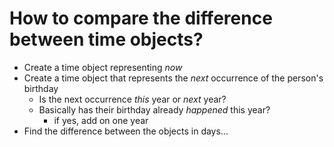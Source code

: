 # **How to compare the difference between time objects?**
- Create a time object representing _now_
- Create a time object that represents the _next_ occurrence of the person's birthday
    - Is the next occurrence _this_ year or _next_ year?
    - Basically has their birthday already _happened_ this year?
        - if yes, add on one year
- Find the difference between the objects in days...